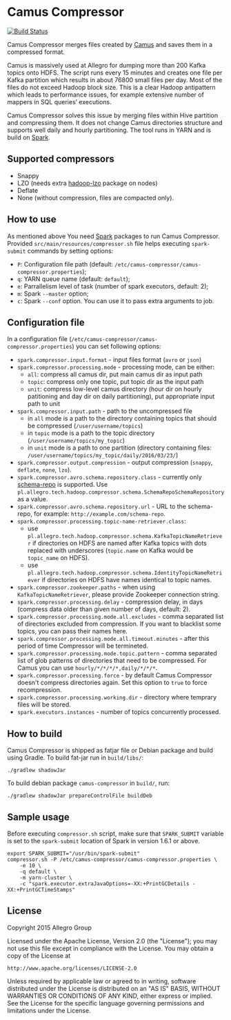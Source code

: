 # Camus Compressor

[![Build Status](https://travis-ci.org/allegro/camus-compressor.svg?branch=master)](https://travis-ci.org/allegro/camus-compressor)

Camus Compressor merges files created by [Camus][3] 
and saves them in a compressed format.

Camus is massively used at Allegro for dumping more than 200 Kafka topics onto HDFS. 
The script runs every 15 minutes and creates one file per Kafka partition which results 
in about 76800 small files per day. Most of the files do not exceed Hadoop block size. 
This is a clear Hadoop antipattern which leads to performance issues, for example 
extensive number of mappers in SQL queries’ executions.

Camus Compressor solves this issue by merging files within Hive partition and compressing 
them. It does not change Camus directories structure and supports well daily and hourly 
partitioning. The tool runs in YARN and is build on [Spark][4].

## Supported compressors

 * Snappy
 * LZO (needs extra [hadoop-lzo][2] package on nodes)
 * Deflate
 * None (without compression, files are compacted only).

## How to use

As mentioned above You need [Spark][4] packages to run 
Camus Compressor. Provided `src/main/resources/compressor.sh` file helps executing 
`spark-submit` commands by setting options:
 
 * `P`: Configuration file path (default: `/etc/camus-compressor/camus-compressor.properties`);
 * `q`: YARN queue name (default: `default`);
 * `e`: Parrallelism level of task (number of spark executors, default: 2);
 * `m`: Spark `--master` option;
 * `c`: Spark `--conf` option. You can use it to pass extra arguments to job.
 
## Configuration file

In a configuration file (`/etc/camus-compressor/camus-compressor.properties`) you can set following options:
 
 * `spark.compressor.input.format` - input files format (`avro` or `json`)
 * `spark.compressor.processing.mode` - processing mode, can be either:
      * `all`: compress all camus dir, put main camus dir as input path
      * `topic`: compress only one topic, put topic dir as the input path
      * `unit`: compress low-level camus directory (hour dir on hourly patitioning 
        and day dir on daily partitioning), put appropriate input path to unit
 * `spark.compressor.input.path` - path to the uncompressed file
      * in `all` mode is a path to the directory containing topics that should be compressed (`/user/username/topics`)
      * in `topic` mode is a path to the topic directory (`/user/username/topics/my_topic`)
      * in `unit` mode is a path to one partition (directory containing files: 
        `/user/username/topics/my_topic/daily/2016/03/23/`)
 * `spark.compressor.output.compression` - output compression (`snappy`, `deflate`, `none`, `lzo`).
 * `spark.compressor.avro.schema.repository.class` - currently only [schema-repo][1] is supported. Use 
   `pl.allegro.tech.hadoop.compressor.schema.SchemaRepoSchemaRepository` as a value.
 * `spark.compressor.avro.schema.repository.url` - URL to the schema-repo, for example: `http://example.com/schema-repo`.
 * `spark.compressor.processing.topic-name-retriever.class`:
      * use `pl.allegro.tech.hadoop.compressor.schema.KafkaTopicNameRetriever` if directories on HDFS are named after
        Kafka topics with dots replaced with underscores (`topic.name` on Kafka would be `topic_name` on HDFS).
      * use `pl.allegro.tech.hadoop.compressor.schema.IdentityTopicNameRetriever` if directories on HDFS have names 
        identical to topic names.
 * `spark.compressor.zookeeper.paths` - when using `KafkaTopicNameRetriever`, please provide Zookeeper connection string.
 * `spark.compressor.processing.delay` - compression delay, in days (compress data older than given number of days, default: 2).
 * `spark.compressor.processing.mode.all.excludes` - comma separated list of directories excluded from compression.
    If you want to blacklist some topics, you can pass their names here.
 * `spark.compressor.processing.mode.all.timeout.minutes` - after this period of time Compressor will be termineted. 
 * `spark.compressor.processing.mode.topic.pattern` - comma separated list of glob patterns of directories that need to 
   be compressed. For Camus you can use `hourly/*/*/*/*,daily/*/*/*`. 
 * `spark.compressor.processing.force` - by default Camus Compressor doesn't compress directories again. Set this 
   option to `true` to force recompression. 
 * `spark.compressor.processing.working.dir` - directory where temprary files will be stored.
 * `spark.executors.instances` - number of topics concurrently processed.
 
## How to build

Camus Compressor is shipped as fatjar file or Debian package and build using Gradle. 
To build fat-jar run in `build/libs/`:
    
    ./gradlew shadowJar
    
To build debian package `camus-compressor` in `build/`, run:

    ./gradlew shadowJar prepareControlFile buildDeb

## Sample usage

Before executing `compressor.sh` script, make sure that `SPARK_SUBMIT` variable is set to the `spark-submit` location
of Spark in version 1.6.1 or above.

    export SPARK_SUBMIT="/usr/bin/spark-submit"
    compressor.sh -P /etc/camus-compressor/camus-compressor.properties \
        -e 10 \
        -q default \
        -m yarn-cluster \
        -c "spark.executor.extraJavaOptions=-XX:+PrintGCDetails -XX:+PrintGCTimeStamps"

## License

Copyright 2015 Allegro Group

Licensed under the Apache License, Version 2.0 (the "License");
you may not use this file except in compliance with the License.
You may obtain a copy of the License at

    http://www.apache.org/licenses/LICENSE-2.0

Unless required by applicable law or agreed to in writing, software
distributed under the License is distributed on an "AS IS" BASIS,
WITHOUT WARRANTIES OR CONDITIONS OF ANY KIND, either express or implied.
See the License for the specific language governing permissions and
limitations under the License.


[1]: https://github.com/schema-repo/schema-repo
[2]: https://github.com/twitter/hadoop-lzo
[3]: https://github.com/linkedin/camus
[4]: https://github.com/apache/spark